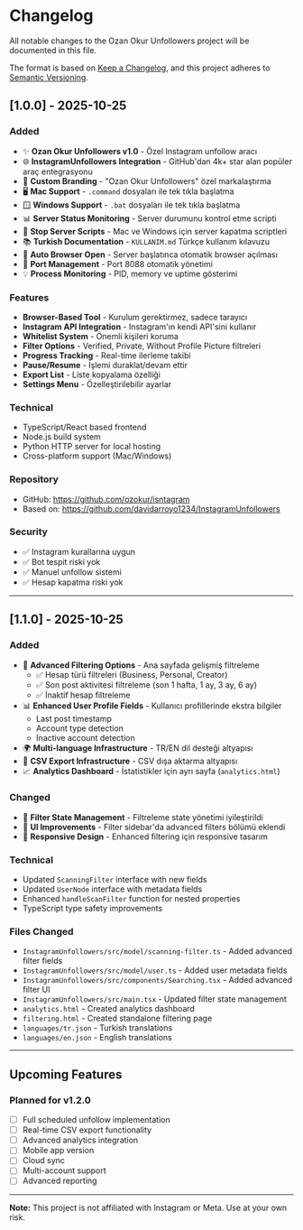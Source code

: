 # Changelog

All notable changes to the Ozan Okur Unfollowers project will be documented in this file.

The format is based on [Keep a Changelog](https://keepachangelog.com/en/1.0.0/),
and this project adheres to [Semantic Versioning](https://semver.org/spec/v2.0.0.html).

## [1.0.0] - 2025-10-25

### Added
- ✨ **Ozan Okur Unfollowers v1.0** - Özel Instagram unfollow aracı
- 🌐 **InstagramUnfollowers Integration** - GitHub'dan 4k+ star alan popüler araç entegrasyonu
- 🎨 **Custom Branding** - "Ozan Okur Unfollowers" özel markalaştırma
- 🖥️ **Mac Support** - `.command` dosyaları ile tek tıkla başlatma
- 🪟 **Windows Support** - `.bat` dosyaları ile tek tıkla başlatma
- 📊 **Server Status Monitoring** - Server durumunu kontrol etme scripti
- 🛑 **Stop Server Scripts** - Mac ve Windows için server kapatma scriptleri
- 📚 **Turkish Documentation** - `KULLANIM.md` Türkçe kullanım kılavuzu
- 🚀 **Auto Browser Open** - Server başlatınca otomatik browser açılması
- 🔧 **Port Management** - Port 8088 otomatik yönetimi
- 💡 **Process Monitoring** - PID, memory ve uptime gösterimi

### Features
- **Browser-Based Tool** - Kurulum gerektirmez, sadece tarayıcı
- **Instagram API Integration** - Instagram'ın kendi API'sini kullanır
- **Whitelist System** - Önemli kişileri koruma
- **Filter Options** - Verified, Private, Without Profile Picture filtreleri
- **Progress Tracking** - Real-time ilerleme takibi
- **Pause/Resume** - İşlemi duraklat/devam ettir
- **Export List** - Liste kopyalama özelliği
- **Settings Menu** - Özelleştirilebilir ayarlar

### Technical
- TypeScript/React based frontend
- Node.js build system
- Python HTTP server for local hosting
- Cross-platform support (Mac/Windows)

### Repository
- GitHub: https://github.com/ozokur/isntagram
- Based on: https://github.com/davidarroyo1234/InstagramUnfollowers

### Security
- ✅ Instagram kurallarına uygun
- ✅ Bot tespit riski yok
- ✅ Manuel unfollow sistemi
- ✅ Hesap kapatma riski yok

---

## [1.1.0] - 2025-10-25

### Added
- 🎯 **Advanced Filtering Options** - Ana sayfada gelişmiş filtreleme
  - ✅ Hesap türü filtreleri (Business, Personal, Creator)
  - ✅ Son post aktivitesi filtreleme (son 1 hafta, 1 ay, 3 ay, 6 ay)
  - ✅ İnaktif hesap filtreleme
- 📊 **Enhanced User Profile Fields** - Kullanıcı profillerinde ekstra bilgiler
  - Last post timestamp
  - Account type detection
  - Inactive account detection
- 🌍 **Multi-language Infrastructure** - TR/EN dil desteği altyapısı
- 📄 **CSV Export Infrastructure** - CSV dışa aktarma altyapısı
- 📈 **Analytics Dashboard** - İstatistikler için ayrı sayfa (`analytics.html`)

### Changed
- 🔄 **Filter State Management** - Filtreleme state yönetimi iyileştirildi
- 🎨 **UI Improvements** - Filter sidebar'da advanced filters bölümü eklendi
- 📱 **Responsive Design** - Enhanced filtering için responsive tasarım

### Technical
- Updated `ScanningFilter` interface with new fields
- Updated `UserNode` interface with metadata fields
- Enhanced `handleScanFilter` function for nested properties
- TypeScript type safety improvements

### Files Changed
- `InstagramUnfollowers/src/model/scanning-filter.ts` - Added advanced filter fields
- `InstagramUnfollowers/src/model/user.ts` - Added user metadata fields
- `InstagramUnfollowers/src/components/Searching.tsx` - Added advanced filter UI
- `InstagramUnfollowers/src/main.tsx` - Updated filter state management
- `analytics.html` - Created analytics dashboard
- `filtering.html` - Created standalone filtering page
- `languages/tr.json` - Turkish translations
- `languages/en.json` - English translations

---

## Upcoming Features

### Planned for v1.2.0
- [ ] Full scheduled unfollow implementation
- [ ] Real-time CSV export functionality
- [ ] Advanced analytics integration
- [ ] Mobile app version
- [ ] Cloud sync
- [ ] Multi-account support
- [ ] Advanced reporting

---

**Note:** This project is not affiliated with Instagram or Meta. Use at your own risk.

